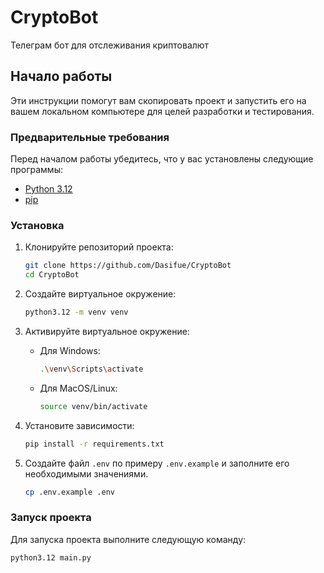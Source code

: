 # CryptoBot

Телеграм бот для отслеживания криптовалют

## Начало работы

Эти инструкции помогут вам скопировать проект и запустить его на вашем локальном компьютере для целей разработки и тестирования.

### Предварительные требования

Перед началом работы убедитесь, что у вас установлены следующие программы:

- [Python 3.12](https://www.python.org/downloads/)
- [pip](https://pip.pypa.io/en/stable/installation/)

### Установка

1. Клонируйте репозиторий проекта:

    ```bash
    git clone https://github.com/Dasifue/CryptoBot
    cd CryptoBot
    ```

2. Создайте виртуальное окружение:

    ```bash
    python3.12 -m venv venv
    ```

3. Активируйте виртуальное окружение:

    - Для Windows:

        ```bash
        .\venv\Scripts\activate
        ```

    - Для MacOS/Linux:

        ```bash
        source venv/bin/activate
        ```

4. Установите зависимости:

    ```bash
    pip install -r requirements.txt
    ```

5. Создайте файл `.env` по примеру `.env.example` и заполните его необходимыми значениями.

    ```bash
    cp .env.example .env
    ```

### Запуск проекта

Для запуска проекта выполните следующую команду:

```bash
python3.12 main.py
